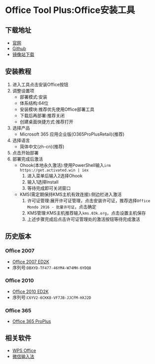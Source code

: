 # Office Tool Plus:Office安装工具
## 下载地址
- [官网](https://otp.landian.vip/)
- [Github](https://github.com/YerongAI/Office-Tool/releases/)
- [镜像站下载](https://mirrors.sdu.edu.cn/github-release/YerongAI_Office-Tool/v10.19.8.0/Office_Tool_with_runtime_v10.19.8.0_x64.zip)

## 安装教程
1. 进入工具点击安装Office按钮
2. 调整设置项
    - 部署模式:安装
    - 体系结构:64位
    - 安装模块:推荐优先使用Office部署工具
    - 下载后再部署:推荐关闭
    - 创建桌面快捷方式:推荐打开
3. 选择产品
    - Microsoft 365 应用企业版(O365ProPlusRetail)(推荐)
4. 选择语言
    - 简体中文(zh-cn)(推荐)
5. 点击开始部署
6. 部署完成后激活
    - Ohook(本地永久激活):使用PowerShell输入`irm https://get.activated.win | iex`
      1. 进入菜单后输入2选择Ohook
      2. 输入1选择Install
      3. 等待完成即可关闭窗口
    - KMS(需定期保持KMS主机有效连接):侧边栏进入激活
      1. 许可证管理:展开许可证管理，点击安装许可证，推荐选择`Office Mondo 2016 - 批量许可证`，点击确定
      2. KMS管理:KMS主机推荐输入`kms.03k.org`，点击设置主机保存
      3. 上述步骤完成后点击许可证管理处的激活按钮等待完成激活

## 历史版本
### Office 2007
- [Office 2007 ED2K](ed2k://|file|cn_office_professional_plus_2007_dvd_X12-38713.iso|694059008|CFAE350F8A9028110D12D61D9AEC1315|/)
- 序列号:`DBXYD-TF477-46YM4-W74MH-6YDQ8`
### Office 2010
- [Office 2010 ED2K](ed2k://|file|cn_office_professional_plus_2010_x86_x64_dvd_515527.iso|1850281984|8CA2D23BCB767EDEE53C7F7455A60C72|/)
- 序列号:`C6YV2-6CKK8-VF7JB-JJCFM-HXJ2D`
### Office 365
- [Office 365 ProPlus](https://officecdn.microsoft.com/sg/492350f6-3a01-4f97-b9c0-c7c6ddf67d60/media/zh-CN/O365ProPlusRetail.img)

## 相关软件
- [WPS Office](https://www.wps.cn/)
- [微信输入法](https://z.weixin.qq.com/)